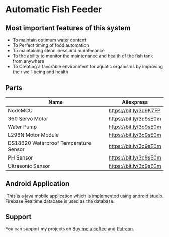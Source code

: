 # Automatic Fish Feeder

## Most important features of this system
  - To maintain optimum water content
  - To Perfect timing of food automation
  - To maintaining cleanliness and maintenance
  - To the ability to monitor the maintenance and health of the fish tank from anywhere
  - To Creating a favorable environment for aquatic organisms by improving their well-being and health

## Parts

|   Name    |  Aliexpress  |
|   ------- | ------------  |
| NodeMCU | https://bit.ly/3c9K7FP |
| 360 Servo Motor  | https://bit.ly/3c9sE0m |
| Water Pump  | https://bit.ly/3c9sE0m |
| L298N Motor Module   | https://bit.ly/3c9sE0m |
| DS18B20 Waterproof Temperature Sensor  | https://bit.ly/3c9sE0m |
| PH Sensor   | https://bit.ly/3c9sE0m |
| Ultrasonic Sensor  | https://bit.ly/3c9sE0m |

## Android Application 
 This is a java mobile application which is implemented using android studio. Firebase Realtime database is used as the database.
 

## Support
You can support my projects on [Buy me a coffee](https://www.buymeacoffee.com/pramuditharidma) and [Patreon](https://www.patreon.com/ridmapramuditha).

